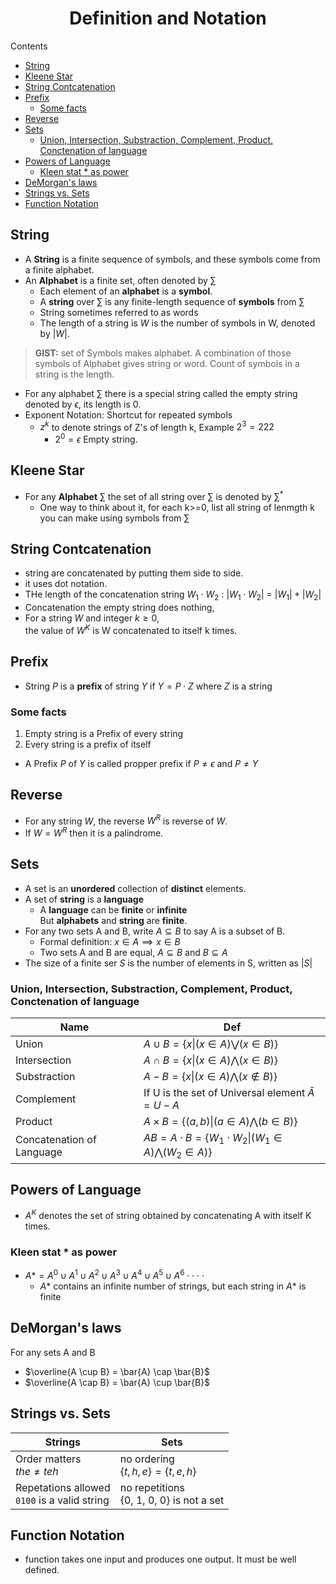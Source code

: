 <h1><center>Definition and Notation</center></h1>

Contents
- [String](#string)
- [Kleene Star](#kleene-star)
- [String Contcatenation](#string-contcatenation)
- [Prefix](#prefix)
  - [Some facts](#some-facts)
- [Reverse](#reverse)
- [Sets](#sets)
  - [Union, Intersection, Substraction, Complement, Product, Conctenation of language](#union-intersection-substraction-complement-product-conctenation-of-language)
- [Powers of Language](#powers-of-language)
  - [Kleen stat * as power](#kleen-stat--as-power)
- [DeMorgan's laws](#demorgans-laws)
- [Strings vs. Sets](#strings-vs-sets)
- [Function Notation](#function-notation)
## String
- A **String** is a finite sequence of symbols, and these symbols come from a finite alphabet.
- An **Alphabet** is a finite set, often denoted by $\sum$
    - Each element of an **alphabet** is a **symbol**.
    - A **string** over $\sum$ is any finite-length sequence of **symbols** from $\sum$
    - String sometimes referred to as words
    - The length of a string is $W$ is the number of symbols in W, denoted by $|W|$.
> **GIST:** set of Symbols makes alphabet. A combination of those symbols of Alphabet gives string or word. Count of symbols in a string is the length.
- For any alphabet $\sum$ there is a special string called the empty string denoted by $\epsilon$, its length is 0.
- Exponent Notation: Shortcut for repeated symbols
  - $z^k$ to denote strings of Z's of length k, Example $2^3 = 222$
    - $2^0 = \epsilon$ Empty string.
## Kleene Star
- For any **Alphabet** $\sum$ the set of all string over $\sum$ is denoted by  $\sum^*$ 
  - One way to think about it, for each k>=0, list all string of lenmgth k you can make using symbols from $\sum$

## String Contcatenation
- string are concatenated by putting them side to side.
- it uses dot notation.
- THe length of the concatenation string $W_1 \cdot W_2$ : $|W_1\cdot W_2|$ = $|W_1| + |W_2|$
- Concatenation the empty string does nothing,
- For a string $W$ and integer $k \geq 0$, <br/> the value of $W^K$ is W concatenated to itself k times.

## Prefix
- String $P$ is a **prefix** of string $Y$ if $Y = P\cdot Z$ where $Z$ is a string
### Some facts
1. Empty string is a Prefix of every string
2. Every string is a prefix of itself

- A Prefix $P$ of $Y$ is called propper prefix if $P\neq \epsilon$ and $P \neq Y$

## Reverse
- For any string $W$, the reverse $W^R$ is reverse of $W$.
- If $W = W^R$ then it is a palindrome. 

## Sets
- A set is an **unordered** collection of __distinct__ elements.
- A set of **string** is a __language__
  - A **language** can be **finite** or **infinite**<br/> But **alphabets** and **string** are **finite**.
- For any two sets A and B, write $A \subseteq B$ to say A is a subset of B.
  - Formal definition: $x \in A \implies x\in B$
  - Two sets A and B are equal, $A \subseteq B$ and $B \subseteq A$
- The size of a finite ser $S$ is the number of elements in S, written as $|S|$


### Union, Intersection, Substraction, Complement, Product, Conctenation of language
| Name                      | Def                                                                       |
| ------------------------- | ------------------------------------------------------------------------- |
| Union                     | $A \cup B = \{x \| (x \in A) \bigvee (x \in B)\}$                         |
| Intersection              | $A \cap B = \{x \| (x \in A) \bigwedge (x \in B)\}$                       |
| Substraction              | $A - B = \{x \| (x \in A) \bigwedge (x \notin B)\}$                       |
| Complement                | If U is the set of Universal element $\bar{A} = U - A$                    |
| Product                   | $A \times B = \{(a, b) \| ( a \in A) \bigwedge ( b \in B)\}$              |
| Concatenation of Language | $AB = A \cdot B = \{W_1 \cdot W_2 \| (W_1 \in A) \bigwedge (W_2 \in A)\}$ |

## Powers of Language
- $A^K$ denotes the set of string obtained by concatenating A with itself K times.
### Kleen stat * as power
- $A* = A^0 \cup A^1 \cup A^2 \cup A^3 \cup A^4 \cup A^5 \cup A^6 \cdot \cdot \cdot \cdot$
  - $A*$ contains an infinite number of strings, but each string in $A*$ is finite

## DeMorgan's laws
For any sets A and B
- $\overline{A \cup B} = \bar{A} \cap \bar{B}$
- $\overline{A \cap B} = \bar{A} \cup \bar{B}$

## Strings vs. Sets

| Strings                                            | Sets                                           |
| -------------------------------------------------- | ---------------------------------------------- |
| Order matters <br/> $the \neq teh$                 | no ordering <br/> $\{t, h, e\} = \{t, e ,h\}$  |
| Repetations allowed <br/> `0100` is a valid string | no repetitions <br/> {0, 1, 0, 0} is not a set |


## Function Notation
- function takes one input and produces one output. It must be well defined.
